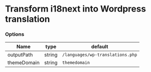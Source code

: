 # Transform i18next into Wordpress translation

### Options

| Name        | type   | default                          |
| ----------- | ------ | -------------------------------- |
| outputPath  | string | `/languages/wp-translations.php` |
| themeDomain | string | `themedomain`                    |
